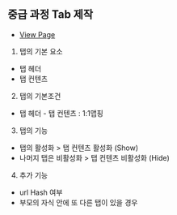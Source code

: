 ## 중급 과정 Tab 제작
- <a href="https://mook9288.github.io/vanillaJS/src/accordion/intermediate">View Page</a>

1. 탭의 기본 요소
 - 탭 헤더
 - 탭 컨텐츠

2. 탭의 기본조건
 - 탭 헤더 - 탭 컨텐츠 : 1:1맵핑

3. 탭의 기능
 - 탭의 활성화 > 탭 컨텐츠 활성화 (Show)
 - 나머지 탭은 비활성화 > 탭 컨텐츠 비활성화 (Hide)

4. 추가 기능
  - url Hash 여부
  - 부모의 자식 안에 또 다른 탭이 있을 경우